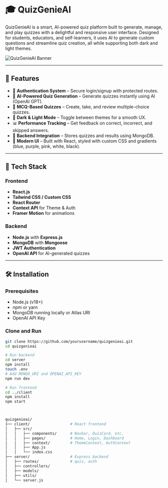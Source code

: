 # 🎓 QuizGenieAI

QuizGenieAI is a smart, AI-powered quiz platform built to generate, manage, and play quizzes with a delightful and responsive user interface. Designed for students, educators, and self-learners, it uses AI to generate custom questions and streamline quiz creation, all while supporting both dark and light themes.

![QuizGenieAI Banner](https://your-app-screenshot-url.com/banner.png)

---

## 🚀 Features

- 🔐 **Authentication System** – Secure login/signup with protected routes.
- 🧠 **AI-Powered Quiz Generation** – Generate quizzes instantly using AI (OpenAI GPT).
- 🎯 **MCQ-Based Quizzes** – Create, take, and review multiple-choice quizzes.
- 🌙 **Dark & Light Mode** – Toggle between themes for a smooth UX.
- 📊 **Performance Tracking** – Get feedback on correct, incorrect, and skipped answers.
- 💾 **Backend Integration** – Stores quizzes and results using MongoDB.
- 🎨 **Modern UI** – Built with React, styled with custom CSS and gradients (blue, purple, pink, white, black).

---

## 🧰 Tech Stack

### Frontend
- **React.js**
- **Tailwind CSS / Custom CSS**
- **React Router**
- **Context API** for Theme & Auth
- **Framer Motion** for animations

### Backend
- **Node.js** with **Express.js**
- **MongoDB** with **Mongoose**
- **JWT Authentication**
- **OpenAI API** for AI-generated quizzes

---

## 🛠️ Installation

### Prerequisites

- Node.js (v18+)
- npm or yarn
- MongoDB running locally or Atlas URI
- OpenAI API Key

### Clone and Run

```bash
git clone https://github.com/yourusername/quizgenieai.git
cd quizgenieai

# Run backend
cd server
npm install
touch .env
# Add MONGO_URI and OPENAI_API_KEY
npm run dev

# Run frontend
cd ../client
npm install
npm start



quizgenieai/
├── client/                  # React frontend
│   ├── src/
│   │   ├── components/      # Navbar, QuizCard, etc.
│   │   ├── pages/           # Home, Login, Dashboard
│   │   ├── context/         # ThemeContext, AuthContext
│   │   ├── App.js
│   │   └── index.css
├── server/                  # Express backend
│   ├── routes/              # quiz, auth
│   ├── controllers/
│   ├── models/
│   ├── utils/
│   └── server.js
